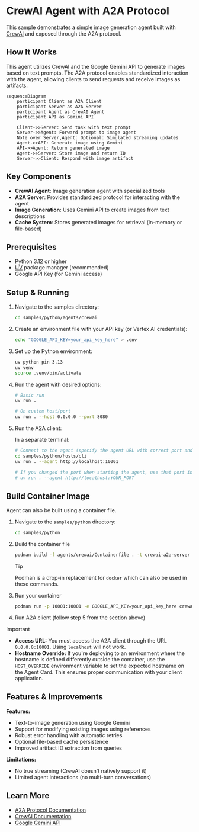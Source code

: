 # CrewAI Agent with A2A Protocol

This sample demonstrates a simple image generation agent built with [CrewAI](https://www.crewai.com/open-source) and exposed through the A2A protocol.

## How It Works

This agent utilizes CrewAI and the Google Gemini API to generate images based on text prompts. The A2A protocol enables standardized interaction with the agent, allowing clients to send requests and receive images as artifacts.

```mermaid
sequenceDiagram
    participant Client as A2A Client
    participant Server as A2A Server
    participant Agent as CrewAI Agent
    participant API as Gemini API

    Client->>Server: Send task with text prompt
    Server->>Agent: Forward prompt to image agent
    Note over Server,Agent: Optional: Simulated streaming updates
    Agent->>API: Generate image using Gemini
    API->>Agent: Return generated image
    Agent->>Server: Store image and return ID
    Server->>Client: Respond with image artifact
```

## Key Components

- **CrewAI Agent**: Image generation agent with specialized tools
- **A2A Server**: Provides standardized protocol for interacting with the agent
- **Image Generation**: Uses Gemini API to create images from text descriptions
- **Cache System**: Stores generated images for retrieval (in-memory or file-based)

## Prerequisites

- Python 3.12 or higher
- [UV](https://docs.astral.sh/uv/) package manager (recommended)
- Google API Key (for Gemini access)

## Setup & Running

1. Navigate to the samples directory:

   ```bash
   cd samples/python/agents/crewai
   ```

2. Create an environment file with your API key (or Vertex AI credentials):

   ```bash
   echo "GOOGLE_API_KEY=your_api_key_here" > .env
   ```

3. Set up the Python environment:

   ```bash
   uv python pin 3.13
   uv venv
   source .venv/bin/activate
   ```

4. Run the agent with desired options:

   ```bash
   # Basic run
   uv run .

   # On custom host/port
   uv run . --host 0.0.0.0 --port 8080
   ```

5. Run the A2A client:

   In a separate terminal:

   ```bash
   # Connect to the agent (specify the agent URL with correct port and host)
   cd samples/python/hosts/cli
   uv run . --agent http://localhost:10001
   
   # If you changed the port when starting the agent, use that port instead
   # uv run . --agent http://localhost:YOUR_PORT
   ```

## Build Container Image

Agent can also be built using a container file.

1. Navigate to the `samples/python` directory:

   ```bash
   cd samples/python
   ```

2. Build the container file

    ```bash
    podman build -f agents/crewai/Containerfile . -t crewai-a2a-server
    ```

   > [!Tip]  
   > Podman is a drop-in replacement for `docker` which can also be used in these commands.

3. Run your container

    ```bash
    podman run -p 10001:10001 -e GOOGLE_API_KEY=your_api_key_here crewai-a2a-server
    ```

4. Run A2A client (follow step 5 from the section above)

> [!Important]
>
> - **Access URL:** You must access the A2A client through the URL `0.0.0.0:10001`. Using `localhost` will not work.
> - **Hostname Override:** If you're deploying to an environment where the hostname is defined differently outside the container, use the `HOST_OVERRIDE` environment variable to set the expected hostname on the Agent Card. This ensures proper communication with your client application.

## Features & Improvements

**Features:**

- Text-to-image generation using Google Gemini
- Support for modifying existing images using references
- Robust error handling with automatic retries
- Optional file-based cache persistence
- Improved artifact ID extraction from queries

**Limitations:**

- No true streaming (CrewAI doesn't natively support it)
- Limited agent interactions (no multi-turn conversations)

## Learn More

- [A2A Protocol Documentation](https://a2a-protocol.org)
- [CrewAI Documentation](https://docs.crewai.com/introduction)
- [Google Gemini API](https://ai.google.dev/gemini-api)

